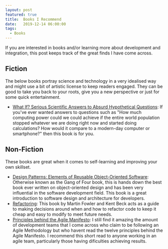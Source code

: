 ```yaml
---
layout: post
featured: true
title:  Books I Recommend
date:   2019-12-14 06:00:00
tags:
  - Books
---
```

If you are interested in books and/or learning more about development and integration, this post keeps track of the great finds I have come across.
<!--more-->

## Fiction
The below books portray science and technology in a very idealised way and might use a bit of artistic license to keep readers engaged. They can be good to take you back to your roots, give you a new perspective or just for some quick entertainment.
* [What If? Serious Scientific Answers to Absurd Hypothetical Questions](https://store.xkcd.com/pages/if-you-re-looking-for-the-what-if-book): If you've ever wanted answers to questions such as "How much computing power could we could achieve if the entire world population stopped whatever we are doing right now and started doing calculations? How would it compare to a modern-day computer or smartphone?" then this book is for you.

## Non-Fiction
These books are great when it comes to self-learning and improving your own skillset.
* [Design Patterns: Elements of Reusable Object-Oriented Software](http://wiki.c2.com/?DesignPatternsBook): Otherwise known as the Gang of Four book, this is hands down the best book ever written on object-oriented design and has been very influential in the software development field. This book is a great introduction to software design and architecture for developers.
* [Refactoring](https://martinfowler.com/books/refactoring.html): This book by Martin Fowler and Kent Beck acts as a guide to making decisions around when and how to refactor code to keep it cheap and easy to modify to meet future needs.
* [Principles behind the Agile Manifesto](https://agilemanifesto.org/principles.html): I still find it amazing the amount of development teams that I come across who claim to be following an Agile Methodology but who havent read the twelve principles behind the Agile Manifesto. I recommend this short read to anyone working in an agile team, particularly those having dificulties achieving results.